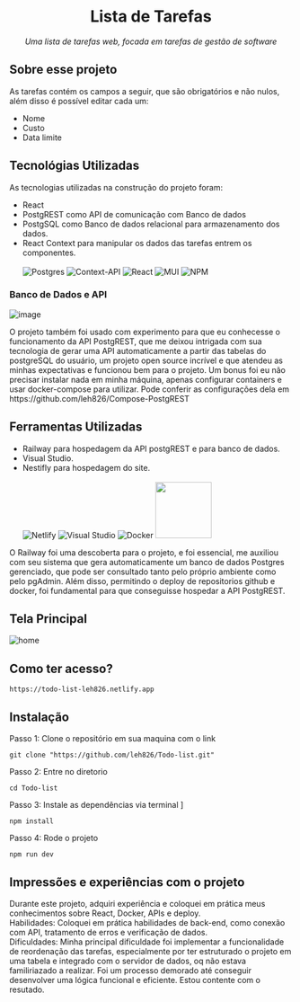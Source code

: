 <h1 align="center">Lista de Tarefas</h1>
<p align="center"><i>Uma lista de tarefas web, focada em tarefas de gestão de software</i></p>

## Sobre esse projeto
As tarefas contém os campos a seguir, que são obrigatórios e não nulos, além disso é possível editar cada um:<br>
- Nome<br>
- Custo<br>
- Data limite<br>

## Tecnológias Utilizadas
As tecnologias utilizadas na construção do projeto foram:
- React 
- PostgREST como API de comunicação com Banco de dados
- PostgSQL como Banco de dados relacional para armazenamento dos dados.
- React Context para manipular os dados das tarefas entrem os componentes.<br><br>
![Postgres](https://img.shields.io/badge/postgres-%23316192.svg?style=for-the-badge&logo=postgresql&logoColor=white)
![Context-API](https://img.shields.io/badge/Context--Api-000000?style=for-the-badge&logo=react)
![React](https://img.shields.io/badge/react-%2320232a.svg?style=for-the-badge&logo=react&logoColor=%2361DAFB)
![MUI](https://img.shields.io/badge/MUI-%230081CB.svg?style=for-the-badge&logo=mui&logoColor=white)
![NPM](https://img.shields.io/badge/NPM-%23CB3837.svg?style=for-the-badge&logo=npm&logoColor=white)
### Banco de Dados e API
![image](https://github.com/user-attachments/assets/35c7fd8a-6236-4c7f-9b9e-83bad1066e19)
<div> O projeto também foi usado com experimento para que eu conhecesse o funcionamento da API PostgREST, que me deixou intrigada com sua tecnologia de gerar uma API automaticamente a partir das tabelas do postgreSQL do usuário, um projeto open source incrível e que atendeu as minhas expectativas e funcionou bem para o projeto. Um bonus foi eu não precisar instalar nada em minha máquina, apenas configurar containers e usar docker-compose para utilizar. Pode conferir as configurações dela em https://github.com/leh826/Compose-PostgREST</div>

## Ferramentas Utilizadas
- Railway para hospedagem da API postgREST e para banco de dados.
- Visual Studio.
- Nestifly para hospedagem do site.<br><br>
![Netlify](https://img.shields.io/badge/netlify-%23000000.svg?style=for-the-badge&logo=netlify&logoColor=#00C7B7)
![Visual Studio](https://img.shields.io/badge/Visual%20Studio-5C2D91.svg?style=for-the-badge&logo=visual-studio&logoColor=white)
![Docker](https://img.shields.io/badge/docker-%230db7ed.svg?style=for-the-badge&logo=docker&logoColor=white)
<img src="https://github.com/user-attachments/assets/d2b62a04-bd09-4bfc-9074-81b335444f5d" width="100" /><br>
<div>O Railway foi uma descoberta para o projeto, e foi essencial, me auxiliou com seu sistema que gera automaticamente um banco de dados Postgres gerenciado, que pode ser consultado tanto pelo próprio ambiente como pelo pgAdmin. Além disso, permitindo o deploy de repositorios github e docker, foi fundamental para que conseguisse hospedar a API PostgREST.</div>

## Tela Principal
![home](https://github.com/user-attachments/assets/e2426adc-4e4b-4a5f-9fa9-d2515aab0fb3)

## Como ter acesso?
 ```
 https://todo-list-leh826.netlify.app
```
## Instalação
Passo 1: Clone o repositório em sua maquina com o link 
``` 
git clone "https://github.com/leh826/Todo-list.git"
```
Passo 2: Entre no diretorio 
```
cd Todo-list
```
Passo 3: Instale as dependências via terminal ]
```
npm install
```
Passo 4: Rode o projeto
```
npm run dev
```

## Impressões e experiências com o projeto
Durante este projeto, adquiri experiência e coloquei em prática meus conhecimentos sobre React, Docker, APIs e deploy.<br>
Habilidades: Coloquei em prática habilidades de back-end, como conexão com API, tratamento de erros e verificação de dados.<br>
Dificuldades: Minha principal dificuldade foi implementar a funcionalidade de reordenação das tarefas, especialmente por ter estruturado o projeto em uma tabela e integrado com o servidor de dados, oq não estava familiriazado a realizar. Foi um processo demorado até conseguir desenvolver uma lógica funcional e eficiente.
Estou contente com o resutado.
